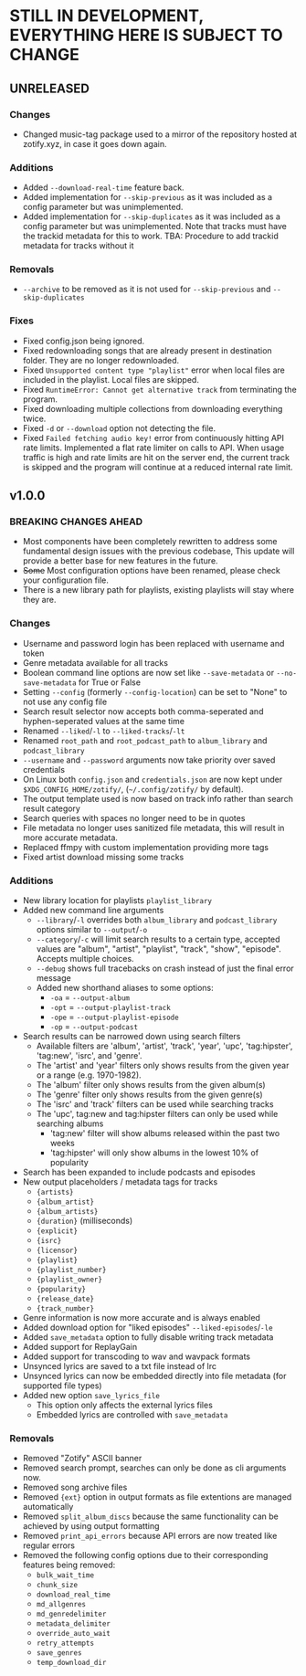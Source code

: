 # STILL IN DEVELOPMENT, EVERYTHING HERE IS SUBJECT TO CHANGE

## UNRELEASED

### Changes

- Changed music-tag package used to a mirror of the repository hosted at zotify.xyz, in case it goes down again.

### Additions

- Added `--download-real-time` feature back.
- Added implementation for `--skip-previous` as it was included as a config parameter but was unimplemented.
- Added implementation for `--skip-duplicates` as it was included as a config parameter but was unimplemented. Note that tracks must have the trackid metadata for this to work. TBA: Procedure to add trackid metadata for tracks without it

### Removals

- `--archive` to be removed as it is not used for `--skip-previous` and `--skip-duplicates`

### Fixes

- Fixed config.json being ignored.
- Fixed redownloading songs that are already present in destination folder. They are no longer redownloaded.
- Fixed `Unsupported content type "playlist"` error when local files are included in the playlist. Local files are skipped.
- Fixed `RuntimeError: Cannot get alternative track` from terminating the program.
- Fixed downloading multiple collections from downloading everything twice.
- Fixed `-d` or `--download` option not detecting the file.
- Fixed `Failed fetching audio key!` error from continuously hitting API rate limits. Implemented a flat rate limiter on calls to API. When usage traffic is high and rate limits are hit on the server end, the current track is skipped and the program will continue at a reduced internal rate limit.

## v1.0.0

### BREAKING CHANGES AHEAD

- Most components have been completely rewritten to address some fundamental design issues with the previous codebase, This update will provide a better base for new features in the future.
- ~~Some~~ Most configuration options have been renamed, please check your configuration file.
- There is a new library path for playlists, existing playlists will stay where they are.

### Changes

- Username and password login has been replaced with username and token
- Genre metadata available for all tracks
- Boolean command line options are now set like `--save-metadata` or `--no-save-metadata` for True or False
- Setting `--config` (formerly `--config-location`) can be set to "None" to not use any config file
- Search result selector now accepts both comma-seperated and hyphen-seperated values at the same time
- Renamed `--liked`/`-l` to `--liked-tracks`/`-lt`
- Renamed `root_path` and `root_podcast_path` to `album_library` and `podcast_library`
- `--username` and `--password` arguments now take priority over saved credentials
- On Linux both `config.json` and `credentials.json` are now kept under `$XDG_CONFIG_HOME/zotify/`, (`~/.config/zotify/` by default).
- The output template used is now based on track info rather than search result category
- Search queries with spaces no longer need to be in quotes
- File metadata no longer uses sanitized file metadata, this will result in more accurate metadata.
- Replaced ffmpy with custom implementation providing more tags
- Fixed artist download missing some tracks

### Additions

- New library location for playlists `playlist_library`
- Added new command line arguments
  - `--library`/`-l` overrides both `album_library` and `podcast_library` options similar to `--output`/`-o`
  - `--category`/`-c` will limit search results to a certain type, accepted values are "album", "artist", "playlist", "track", "show", "episode". Accepts multiple choices.
  - `--debug` shows full tracebacks on crash instead of just the final error message
  - Added new shorthand aliases to some options:
    - `-oa` = `--output-album`
    - `-opt` = `--output-playlist-track`
    - `-ope` = `--output-playlist-episode`
    - `-op` = `--output-podcast`
- Search results can be narrowed down using search filters
  - Available filters are 'album', 'artist', 'track', 'year', 'upc', 'tag:hipster', 'tag:new', 'isrc', and 'genre'.
  - The 'artist' and 'year' filters only shows results from the given year or a range (e.g. 1970-1982).
  - The 'album' filter only shows results from the given album(s)
  - The 'genre' filter only shows results from the given genre(s)
  - The 'isrc' and 'track' filters can be used while searching tracks
  - The 'upc', tag:new and tag:hipster filters can only be used while searching albums
    - 'tag:new' filter will show albums released within the past two weeks
    - 'tag:hipster' will only show albums in the lowest 10% of popularity
- Search has been expanded to include podcasts and episodes
- New output placeholders / metadata tags for tracks
  - `{artists}`
  - `{album_artist}`
  - `{album_artists}`
  - `{duration}` (milliseconds)
  - `{explicit}`
  - `{isrc}`
  - `{licensor}`
  - `{playlist}`
  - `{playlist_number}`
  - `{playlist_owner}`
  - `{popularity}`
  - `{release_date}`
  - `{track_number}`
- Genre information is now more accurate and is always enabled
- Added download option for "liked episodes" `--liked-episodes`/`-le`
- Added `save_metadata` option to fully disable writing track metadata
- Added support for ReplayGain
- Added support for transcoding to wav and wavpack formats
- Unsynced lyrics are saved to a txt file instead of lrc
- Unsynced lyrics can now be embedded directly into file metadata (for supported file types)
- Added new option `save_lyrics_file`
  - This option only affects the external lyrics files
  - Embedded lyrics are controlled with `save_metadata`

### Removals

- Removed "Zotify" ASCII banner
- Removed search prompt, searches can only be done as cli arguments now.
- Removed song archive files
- Removed `{ext}` option in output formats as file extentions are managed automatically
- Removed `split_album_discs` because the same functionality can be achieved by using output formatting
- Removed `print_api_errors` because API errors are now treated like regular errors
- Removed the following config options due to their corresponding features being removed:
  - `bulk_wait_time`
  - `chunk_size`
  - `download_real_time`
  - `md_allgenres`
  - `md_genredelimiter`
  - `metadata_delimiter`
  - `override_auto_wait`
  - `retry_attempts`
  - `save_genres`
  - `temp_download_dir`
